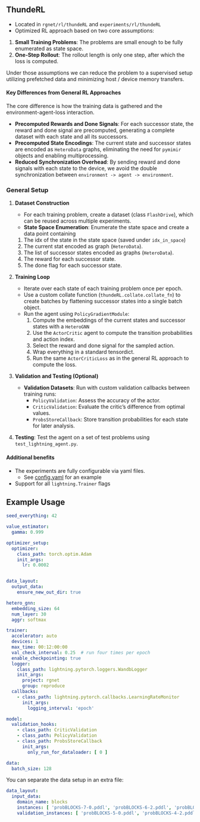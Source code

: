 ## ThundeRL

- Located in `rgnet/rl/thundeRL` and `experiments/rl/thundeRL`
- Optimized RL approach based on two core assumptions:

1. **Small Training Problems**: The problems are small enough to be fully enumerated as
   state space.
2. **One-Step Rollout**: The rollout length is only one step, after which the loss is
   computed.

Under those assumptions we can reduce the problem to a supervised setup utilizing
prefetched data and minimizing host / device memory transfers.

#### Key Differences from General RL Approaches

The core difference is how the training data is gathered and the environment-agent-loss
interaction.

- **Precomputed Rewards and Done Signals**: For each successor state, the reward and
  done signal are precomputed, generating a complete dataset with each state and all its
  successors.
- **Precomputed State Encodings**: The current state and successor states are encoded
  as `HeteroData` graphs, eliminating the need for `pymimir` objects and enabling
  multiprocessing.
- **Reduced Synchronization Overhead**: By sending reward and done signals with each
  state to the device, we avoid the double synchronization
  between `environment -> agent -> environment`.

### General Setup

1. **Dataset Construction**
    - For each training problem, create a dataset (class `FlashDrive`), which can be
      reused across multiple experiments.
    - **State Space Enumeration**: Enumerate the state space and create a data point
      containing

    1. The idx of the state in the state space (saved under `idx_in_space`)
    2. The current stat encoded as graph (`HeteroData`).
    3. The list of successor states encoded as graphs (`HeteroData`).
    4. The reward for each successor state.
    5. The done flag for each successor state.
2. **Training Loop**
    - Iterate over each state of each training problem once per epoch.
    - Use a custom collate function (`thundeRL.collate.collate_fn`) to create batches by
      flattening successor states into a single batch object.
    - Run the agent using `PolicyGradientModule`:
        1. Compute the embeddings of the current states and successor states with
           a `HeteroGNN`
        2. Use the `ActorCritic` agent to compute the transition probabilities and
           action index.
        3. Select the reward and done signal for the sampled action.
        4. Wrap everything in a standard tensordict.
        5. Run the same `ActorCriticLoss` as in the general RL approach to compute the
           loss.
3. **Validation and Testing (Optional)**
    - **Validation Datasets**: Run with custom validation callbacks between training
      runs:
        - `PolicyValidation`: Assess the accuracy of the actor.
        - `CriticValidation`: Evaluate the critic’s difference from optimal values.
        - `ProbsStoreCallback`: Store transition probabilities for each state for later
          analysis.
4. **Testing**: Test the agent on a set of test problems
   using `test_lightning_agent.py`.

#### Additional benefits

- The experiments are fully configurable via yaml files.
    - See [config.yaml](..%2F..%2Ftest%2Fintegration%2Fconfig.yaml) for an example
- Support for all `lightning.Trainer` flags

## Example Usage

```yaml
seed_everything: 42

value_estimator:
  gamma: 0.999

optimizer_setup:
  optimizer:
    class_path: torch.optim.Adam
    init_args:
      lr: 0.0002


data_layout:
  output_data:
    ensure_new_out_dir: true

hetero_gnn:
  embedding_size: 64
  num_layer: 30
  aggr: softmax

trainer:
  accelerator: auto
  devices: 1
  max_time: 00:12:00:00
  val_check_interval: 0.25  # run four times per epoch
  enable_checkpointing: true
  logger:
    class_path: lightning.pytorch.loggers.WandbLogger
    init_args:
      project: rgnet
      group: reproduce
  callbacks:
    - class_path: lightning.pytorch.callbacks.LearningRateMonitor
      init_args:
        logging_interval: 'epoch'

model:
  validation_hooks:
    - class_path: CriticValidation
    - class_path: PolicyValidation
    - class_path: ProbsStoreCallback
      init_args:
        only_run_for_dataloader: [ 0 ]

data:
  batch_size: 128
```

You can separate the data setup in an extra file:

```yaml
data_layout:
  input_data:
    domain_name: blocks
    instances: [ 'probBLOCKS-7-0.pddl', 'probBLOCKS-6-2.pddl', 'probBLOCKS-7-1.pddl', 'probBLOCKS-5-1.pddl', 'probBLOCKS-6-1.pddl', 'probBLOCKS-4-1.pddl', 'probBLOCKS-5-2.pddl', 'probBLOCKS-4-0.pddl', 'probBLOCKS-7-2.pddl', 'probBLOCKS-6-0.pddl' ]
    validation_instances: [ 'probBLOCKS-5-0.pddl', 'probBLOCKS-4-2.pddl' ]

```
